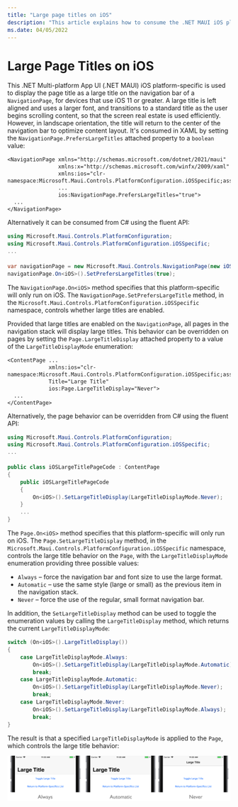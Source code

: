 ```yaml
---
title: "Large page titles on iOS"
description: "This article explains how to consume the .NET MAUI iOS platform-specific that displays the page title as a large title on the navigation bar of a NavigationPage."
ms.date: 04/05/2022
---
```


# Large Page Titles on iOS

This .NET Multi-platform App UI (.NET MAUI) iOS platform-specific is used to display the page title as a large title on the navigation bar of a `NavigationPage`, for devices that use iOS 11 or greater. A large title is left aligned and uses a larger font, and transitions to a standard title as the user begins scrolling content, so that the screen real estate is used efficiently. However, in landscape orientation, the title will return to the center of the navigation bar to optimize content layout. It's consumed in XAML by setting the `NavigationPage.PrefersLargeTitles` attached property to a `boolean` value:

```xaml
<NavigationPage xmlns="http://schemas.microsoft.com/dotnet/2021/maui"
                xmlns:x="http://schemas.microsoft.com/winfx/2009/xaml"
                xmlns:ios="clr-namespace:Microsoft.Maui.Controls.PlatformConfiguration.iOSSpecific;assembly=Microsoft.Maui.Controls"
                ...
                ios:NavigationPage.PrefersLargeTitles="true">
  ...
</NavigationPage>
```

Alternatively it can be consumed from C# using the fluent API:

```csharp
using Microsoft.Maui.Controls.PlatformConfiguration;
using Microsoft.Maui.Controls.PlatformConfiguration.iOSSpecific;
...

var navigationPage = new Microsoft.Maui.Controls.NavigationPage(new iOSLargeTitlePageCode());
navigationPage.On<iOS>().SetPrefersLargeTitles(true);
```

The `NavigationPage.On<iOS>` method specifies that this platform-specific will only run on iOS. The `NavigationPage.SetPrefersLargeTitle` method, in the `Microsoft.Maui.Controls.PlatformConfiguration.iOSSpecific` namespace, controls whether large titles are enabled.

Provided that large titles are enabled on the `NavigationPage`, all pages in the navigation stack will display large titles. This behavior can be overridden on pages by setting the `Page.LargeTitleDisplay` attached property to a value of the `LargeTitleDisplayMode` enumeration:

```xaml
<ContentPage ...
             xmlns:ios="clr-namespace:Microsoft.Maui.Controls.PlatformConfiguration.iOSSpecific;assembly=Microsoft.Maui.Controls"
             Title="Large Title"
             ios:Page.LargeTitleDisplay="Never">
  ...
</ContentPage>
```

Alternatively, the page behavior can be overridden from C# using the fluent API:

```csharp
using Microsoft.Maui.Controls.PlatformConfiguration;
using Microsoft.Maui.Controls.PlatformConfiguration.iOSSpecific;
...

public class iOSLargeTitlePageCode : ContentPage
{
    public iOSLargeTitlePageCode
    {
        On<iOS>().SetLargeTitleDisplay(LargeTitleDisplayMode.Never);
    }
    ...
}
```

The `Page.On<iOS>` method specifies that this platform-specific will only run on iOS. The `Page.SetLargeTitleDisplay` method, in the `Microsoft.Maui.Controls.PlatformConfiguration.iOSSpecific` namespace, controls the large title behavior on the `Page`, with the `LargeTitleDisplayMode` enumeration providing three possible values:

- `Always` – force the navigation bar and font size to use the large format.
- `Automatic` – use the same style (large or small) as the previous item in the navigation stack.
- `Never` – force the use of the regular, small format navigation bar.

In addition, the `SetLargeTitleDisplay` method can be used to toggle the enumeration values by calling the `LargeTitleDisplay` method, which returns the current `LargeTitleDisplayMode`:

```csharp
switch (On<iOS>().LargeTitleDisplay())
{
    case LargeTitleDisplayMode.Always:
        On<iOS>().SetLargeTitleDisplay(LargeTitleDisplayMode.Automatic);
        break;
    case LargeTitleDisplayMode.Automatic:
        On<iOS>().SetLargeTitleDisplay(LargeTitleDisplayMode.Never);
        break;
    case LargeTitleDisplayMode.Never:
        On<iOS>().SetLargeTitleDisplay(LargeTitleDisplayMode.Always);
        break;
}
```

The result is that a specified `LargeTitleDisplayMode` is applied to the `Page`, which controls the large title behavior:

![Page title as a large title](media/page-large-title/large-title.png)
